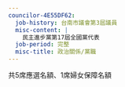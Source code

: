 ```yaml
---
councilor-4E55DF62:
  job-history: 台南市議會第3屆議員
  misc-content: |
    民主進步黨第17屆全國黨代表
  job-period: 完整
  misc-title: 政治關係/黨職
---
```

共5席應選名額、1席婦女保障名額